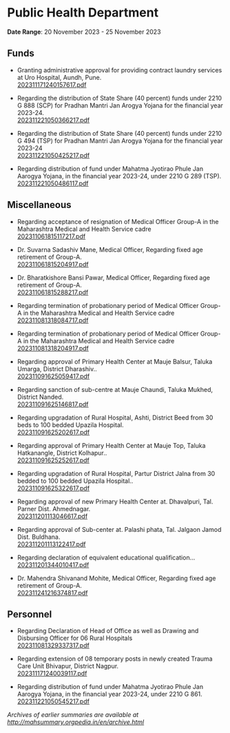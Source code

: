 # Public Health Department

**Date Range**: 20 November 2023 - 25 November 2023


## Funds
- Granting administrative approval for providing contract laundry services at Uro Hospital, Aundh, Pune.\
  [202311171240157617.pdf](https://gr.maharashtra.gov.in/Site/Upload/Government%20Resolutions/English/202311171240157617.pdf)

- Regarding the distribution of State Share (40 percent) funds under 2210 G 888 (SCP) for Pradhan Mantri Jan Arogya Yojana for the financial year 2023-24.\
  [202311221050366217.pdf](https://gr.maharashtra.gov.in/Site/Upload/Government%20Resolutions/English/202311221050366217.pdf)

- Regarding the distribution of State Share (40 percent) funds under 2210 G 494 (TSP) for Pradhan Mantri Jan Arogya Yojana for the financial year 2023-24\
  [202311221050425217.pdf](https://gr.maharashtra.gov.in/Site/Upload/Government%20Resolutions/English/202311221050425217.pdf)

- Regarding distribution of fund under Mahatma Jyotirao Phule Jan Aarogya Yojana, in the financial year 2023-24, under 2210 G 289 (TSP).\
  [202311221050486117.pdf](https://gr.maharashtra.gov.in/Site/Upload/Government%20Resolutions/English/202311221050486117.pdf)

## Miscellaneous
- Regarding acceptance of resignation of Medical Officer Group-A in the Maharashtra Medical and Health Service cadre\
  [202311061815117217.pdf](https://gr.maharashtra.gov.in/Site/Upload/Government%20Resolutions/English/202311061815117217.pdf)

- Dr. Suvarna Sadashiv Mane, Medical Officer, Regarding fixed age retirement of Group-A.\
  [202311061815204917.pdf](https://gr.maharashtra.gov.in/Site/Upload/Government%20Resolutions/English/202311061815204917.pdf)

- Dr. Bharatkishore Bansi Pawar, Medical Officer, Regarding fixed age retirement of Group-A.\
  [202311061815288217.pdf](https://gr.maharashtra.gov.in/Site/Upload/Government%20Resolutions/English/202311061815288217.pdf)

- Regarding termination of probationary period of Medical Officer Group-A in the Maharashtra Medical and Health Service cadre\
  [202311081318084717.pdf](https://gr.maharashtra.gov.in/Site/Upload/Government%20Resolutions/English/202311081318084717.pdf)

- Regarding termination of probationary period of Medical Officer Group-A in the Maharashtra Medical and Health Service cadre\
  [202311081318204917.pdf](https://gr.maharashtra.gov.in/Site/Upload/Government%20Resolutions/English/202311081318204917.pdf)

- Regarding approval of Primary Health Center at Mauje Balsur, Taluka Umarga, District Dharashiv..\
  [202311091625059417.pdf](https://gr.maharashtra.gov.in/Site/Upload/Government%20Resolutions/English/202311091625059417.pdf)

- Regarding sanction of sub-centre at Mauje Chaundi, Taluka Mukhed, District Nanded.\
  [202311091625146817.pdf](https://gr.maharashtra.gov.in/Site/Upload/Government%20Resolutions/English/202311091625146817.pdf)

- Regarding upgradation of Rural Hospital, Ashti, District Beed from 30 beds to 100 bedded Upazila Hospital.\
  [202311091625202617.pdf](https://gr.maharashtra.gov.in/Site/Upload/Government%20Resolutions/English/202311091625202617.pdf)

- Regarding approval of Primary Health Center at Mauje Top, Taluka Hatkanangle, District Kolhapur..\
  [202311091625252617.pdf](https://gr.maharashtra.gov.in/Site/Upload/Government%20Resolutions/English/202311091625252617.pdf)

- Regarding upgradation of Rural Hospital, Partur District Jalna from 30 bedded to 100 bedded Upazila Hospital..\
  [202311091625322617.pdf](https://gr.maharashtra.gov.in/Site/Upload/Government%20Resolutions/English/202311091625322617.pdf)

- Regarding approval of new Primary Health Center at. Dhavalpuri, Tal. Parner Dist. Ahmednagar.\
  [202311201113046617.pdf](https://gr.maharashtra.gov.in/Site/Upload/Government%20Resolutions/English/202311201113046617.pdf)

- Regarding approval of Sub-center at. Palashi phata, Tal. Jalgaon Jamod Dist. Buldhana.\
  [202311201113122417.pdf](https://gr.maharashtra.gov.in/Site/Upload/Government%20Resolutions/English/202311201113122417.pdf)

- Regarding declaration of equivalent educational qualification...\
  [202311201344010417.pdf](https://gr.maharashtra.gov.in/Site/Upload/Government%20Resolutions/English/202311201344010417.pdf)

- Dr. Mahendra Shivanand Mohite, Medical Officer, Regarding fixed age retirement of Group-A.\
  [202311241216374817.pdf](https://gr.maharashtra.gov.in/Site/Upload/Government%20Resolutions/English/202311241216374817.pdf)

## Personnel
- Regarding Declaration of Head of Office as well as Drawing and Disbursing Officer for 06 Rural Hospitals\
  [202311081329337317.pdf](https://gr.maharashtra.gov.in/Site/Upload/Government%20Resolutions/English/202311081329337317.pdf)

- Regarding extension of 08 temporary posts in newly created Trauma Care Unit Bhivapur, District Nagpur.\
  [202311171240039117.pdf](https://gr.maharashtra.gov.in/Site/Upload/Government%20Resolutions/English/202311171240039117.pdf)

- Regarding distribution of fund under Mahatma Jyotirao Phule Jan Aarogya Yojana, in the financial year 2023-24, under 2210 G 861.\
  [202311221050545217.pdf](https://gr.maharashtra.gov.in/Site/Upload/Government%20Resolutions/English/202311221050545217.pdf)


*Archives of earlier summaries are available at http://mahsummary.orgpedia.in/en/archive.html*